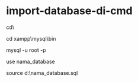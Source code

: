 # import-database-di-cmd

cd\

cd xampp\mysql\bin

mysql -u root -p

use nama_database

source d:\nama_database.sql

